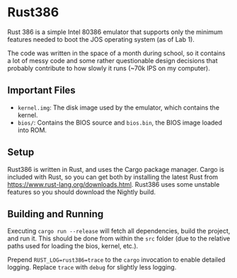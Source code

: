 # Rust386

Rust 386 is a simple Intel 80386 emulator that supports only the minimum
features needed to boot the JOS operating system (as of Lab 1).

The code was written in the space of a month during school, so it contains a lot
of messy code and some rather questionable design decisions that probably
contribute to how slowly it runs (~70k IPS on my computer).

## Important Files

* `kernel.img`: The disk image used by the emulator, which contains the kernel.
* `bios/`: Contains the BIOS source and `bios.bin`, the BIOS image loaded into
ROM.

## Setup

Rust386 is written in Rust, and uses the Cargo package manager. Cargo is
included with Rust, so you can get both by installing the latest Rust from
https://www.rust-lang.org/downloads.html. Rust386 uses some unstable features so
you should download the Nightly build.

## Building and Running

Executing `cargo run --release` will fetch all dependencies, build the project,
and run it. This should be done from within the `src` folder (due to the
relative paths used for loading the bios, kernel, etc.).

Prepend `RUST_LOG=rust386=trace` to the `cargo` invocation to enable detailed
logging. Replace `trace` with `debug` for slightly less logging.

